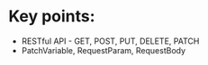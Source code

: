 # Key points:
- RESTful API - GET, POST, PUT, DELETE, PATCH
- PatchVariable, RequestParam, RequestBody
